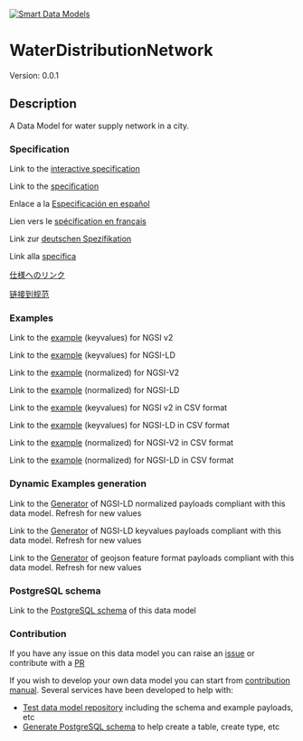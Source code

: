 [![Smart Data Models](https://smartdatamodels.org/wp-content/uploads/2022/01/SmartDataModels_logo.png "Logo")](https://smartdatamodels.org)
# WaterDistributionNetwork
Version: 0.0.1

## Description 

A Data Model for water supply network in a city.
### Specification

Link to the [interactive specification](https://swagger.lab.fiware.org/?url=https://smart-data-models.github.io/dataModel.WaterDistribution/WaterDistributionNetwork/swagger.yaml)

Link to the [specification](https://github.com/smart-data-models/dataModel.WaterDistribution/blob/master/WaterDistributionNetwork/doc/spec.md)

Enlace a la [Especificación en español](https://github.com/smart-data-models/dataModel.WaterDistribution/blob/master/WaterDistributionNetwork/doc/spec_ES.md)

Lien vers le [spécification en français](https://github.com/smart-data-models/dataModel.WaterDistribution/blob/master/WaterDistributionNetwork/doc/spec_FR.md)

Link zur [deutschen Spezifikation](https://github.com/smart-data-models/dataModel.WaterDistribution/blob/master/WaterDistributionNetwork/doc/spec_DE.md)

Link alla [specifica](https://github.com/smart-data-models/dataModel.WaterDistribution/blob/master/WaterDistributionNetwork/doc/spec_IT.md)

[仕様へのリンク](https://github.com/smart-data-models/dataModel.WaterDistribution/blob/master/WaterDistributionNetwork/doc/spec_JA.md)

[链接到规范](https://github.com/smart-data-models/dataModel.WaterDistribution/blob/master/WaterDistributionNetwork/doc/spec_ZH.md)
### Examples

Link to the [example](https://smart-data-models.github.io/dataModel.WaterDistribution/WaterDistributionNetwork/examples/example.json) (keyvalues) for NGSI v2

Link to the [example](https://smart-data-models.github.io/dataModel.WaterDistribution/WaterDistributionNetwork/examples/example.jsonld) (keyvalues) for NGSI-LD

Link to the [example](https://smart-data-models.github.io/dataModel.WaterDistribution/WaterDistributionNetwork/examples/example-normalized.json) (normalized) for NGSI-V2

Link to the [example](https://smart-data-models.github.io/dataModel.WaterDistribution/WaterDistributionNetwork/examples/example-normalized.jsonld) (normalized) for NGSI-LD

Link to the [example](https://github.com/smart-data-models/dataModel.WaterDistribution/blob/master/WaterDistributionNetwork/examples/example.json.csv) (keyvalues) for NGSI v2 in CSV format

Link to the [example](https://github.com/smart-data-models/dataModel.WaterDistribution/blob/master/WaterDistributionNetwork/examples/example.jsonld.csv) (keyvalues) for NGSI-LD in CSV format

Link to the [example](https://github.com/smart-data-models/dataModel.WaterDistribution/blob/master/WaterDistributionNetwork/examples/example-normalized.json.csv) (normalized) for NGSI-V2 in CSV format

Link to the [example](https://github.com/smart-data-models/dataModel.WaterDistribution/blob/master/WaterDistributionNetwork/examples/example-normalized.jsonld.csv) (normalized) for NGSI-LD in CSV format
### Dynamic Examples generation

Link to the [Generator](https://smartdatamodels.org/extra/ngsi-ld_generator.php?schemaUrl=https://raw.githubusercontent.com/smart-data-models/dataModel.WaterDistribution/master/WaterDistributionNetwork/schema.json&email=info@smartdatamodels.org) of NGSI-LD normalized payloads compliant with this data model. Refresh for new values

Link to the [Generator](https://smartdatamodels.org/extra/ngsi-ld_generator_keyvalues.php?schemaUrl=https://raw.githubusercontent.com/smart-data-models/dataModel.WaterDistribution/master/WaterDistributionNetwork/schema.json&email=info@smartdatamodels.org) of NGSI-LD keyvalues payloads compliant with this data model. Refresh for new values

Link to the [Generator](https://smartdatamodels.org/extra/geojson_features_generator.php?schemaUrl=https://raw.githubusercontent.com/smart-data-models/dataModel.WaterDistribution/master/WaterDistributionNetwork/schema.json&email=info@smartdatamodels.org) of geojson feature format payloads compliant with this data model. Refresh for new values
### PostgreSQL schema

Link to the [PostgreSQL schema](https://github.com/smart-data-models/dataModel.WaterDistribution/blob/master/WaterDistributionNetwork/schema.sql) of this data model
### Contribution

 If you have any issue on this data model you can raise an [issue](https://github.com/smart-data-models/dataModel.WaterDistribution/issues)  or contribute with a [PR](https://github.com/smart-data-models/dataModel.WaterDistribution/pulls)

 If you wish to develop your own data model you can start from [contribution manual](https://bit.ly/contribution_manual). Several services have been developed to help with: 
 - [Test data model repository](https://smartdatamodels.org/index.php/data-models-contribution-api/) including the schema and example payloads, etc
 - [Generate PostgreSQL schema](https://smartdatamodels.org/index.php/sql-service/) to help create a table, create type, etc